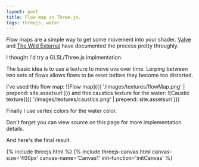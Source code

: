 ```yaml
---
layout: post
title: Flow map in Three.js.
tags: threejs, water
---
```


Flow maps are a simple way to get some movement into your shader. [Valve](http://www.valvesoftware.com/publications/2010/siggraph2010_vlachos_waterflow.pdf)
and [The Wild External](http://www.thewildeternal.com/2014/09/02/devlog-flowing-water/) have documented the process pretty throughly.

I thought I'd try a GLSL/Three.js implmentation.

The basic idea is to use a texture to move uvs over time. Lerping between two sets of flows allows flows to be reset before they become too distorted.

I've used this flow map: ![Flow map]({{ '/images/textures/flowMap.png' | prepend: site.assetsurl }}) and this caustics texture for the water: ![Caustic texture]({{ '/images/textures/caustics.png' | prepend: site.assetsurl }})

Finally I use vertex colors for the water color.

Don't forget you can view source on this page for more implementation details.

And here's the final result.

<script type="x-shader/x-fragment" id="foamFragmentShader">
    uniform float time;
    uniform sampler2D texture;
    uniform sampler2D flowMap;
    uniform float flowSpeed;
    
    varying vec2 vUv;
    varying vec3 vColor;
    
    void main()
    {
        // Look up the flow direction from the flow map.
        vec2 flowDirection = (texture2D( flowMap, vUv ).rg - 0.5) * 2.0;
        
        // Use two cycles, offset by a half so we can blend between them
        float t1 = time * flowSpeed;
        float t2 = t1 + 0.5;
        float cycleTime1 = t1 - floor(t1);
        float cycleTime2 = t2 - floor(t2);
        vec2 uv1 = vUv + flowDirection * cycleTime1;
        vec2 uv2 = vUv + flowDirection * cycleTime2;
        vec4 color1 = texture2D( texture, uv1 );
        vec4 color2 = texture2D( texture, uv2 );
        
        // Ping pong between the two flows, showing the least distorted and allowing uv resets on both.
        vec4 color = mix( color1, color2, abs(cycleTime1-0.5)*2.0 );
        
        // Color from the vertex colors
        gl_FragColor = vec4(vColor,1.0) + color;
    }
</script>


<script>

function setVertColors( mesh, color )
{
    
    for ( var i = 0; i < mesh.faces.length; i++ ) 
    {
        var face = mesh.faces[ i ];
        face.vertexColors = [color, color, color];
    }
}

function initCanvas( threeContext )
{
    var size = threeContext.size;
    var halfSize = size/2;

    // Setup camera
    threeContext.camera = new THREE.OrthographicCamera( -halfSize, halfSize, halfSize, -halfSize, -1000, 1000 );
    threeContext.camera.position.z = 5;
    
    // Add the full screen quad
    var planeGeo = new THREE.PlaneGeometry( size, size, 4 );
    var color = new THREE.Color( 0x043A61 );
    setVertColors( planeGeo, color );
    
    // Load the textures
    var linesTexture = new THREE.TextureLoader().load('{{ site.assetsurl }}/images/textures/caustics.png');
    var flowMap = new THREE.TextureLoader().load('{{ site.assetsurl }}/images/textures/flowMap.png');
    
    // Setup uniforms for the shader
    threeContext.uniforms = {
        time: { type: "f", value: 1.0 },
        texture: { type: "t", value: linesTexture },
        flowMap: { type: "t", value: flowMap },
        flowSpeed: { type: "f", value: 0.05 },
    };
    threeContext.uniforms.texture.value.wrapS = threeContext.uniforms.texture.value.wrapT = THREE.RepeatWrapping;
    threeContext.uniforms.flowMap.value.wrapS = threeContext.uniforms.flowMap.value.wrapT = THREE.RepeatWrapping;
    
    // Create the material
    var vShader = document.getElementById( 'defaultVertexShader' );
    var fShader = document.getElementById( 'foamFragmentShader' );
    var shaderMaterial = new THREE.ShaderMaterial({
        uniforms: threeContext.uniforms,
        vertexShader: vShader.text,
        fragmentShader: fShader.text,
        vertexColors: THREE.VertexColors,
    }); 
    
    threeContext.plane = new THREE.Mesh( planeGeo, shaderMaterial );
    threeContext.plane.position.z = -10;
    
    threeContext.scene = new THREE.Scene();
    threeContext.scene.add( threeContext.plane );
}

</script>

{% include threejs.html %}
{% include threejs-canvas.html canvas-size='400px' canvas-name='Canvas1' init-function='initCanvas' %}
